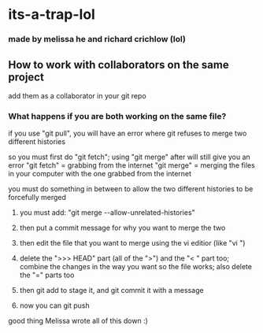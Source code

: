 #  its-a-trap-lol

### made by melissa he and richard crichlow (lol)

## How to work with collaborators on the same project

add them as a collaborator in your git repo

### What happens if you are both working on the same file?

if you use "git pull", you will have an error where git refuses to merge two different histories

so you must first do "git fetch"; using "git merge" after will still give you an error
        "git fetch" = grabbing from the internet
        "git merge" = merging the files in your computer with the one grabbed from the internet

you must do something in between to allow the two different histories to be forcefully merged

1. you must add:
        "git merge --allow-unrelated-histories"

2. then put a commit message for why you want to merge the two

3. then edit the file that you want to merge using the vi editior (like "vi <name of file>")

4. delete the ">>> HEAD" part (all of the ">") and the "< <and some words>" part too; combine the changes in the way you want so the file works; also delete the "=" parts too

5. then git add to stage it, and git commit it with a message

6. now you can git push

good thing Melissa wrote all of this down :)
